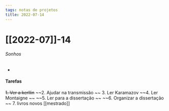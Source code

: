 ```yaml
---
tags: notas de projetos
title: 2022-07-14  
---
```

# [[2022-07]]-14  
###### Sonhos
- 
#### Tarefas
~~1. Ver a kerllin~~
~~2. Ajudar na transmissão ~~
3. Ler Karamazov
~~4. Ler Montaigne ~~
~~5. Ler para a dissertação ~~
~~6. Organizar a dissertação ~~
7. livros novos [[mestrado]]